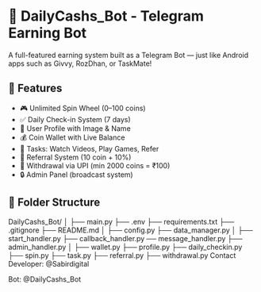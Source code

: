 # 💸 DailyCashs_Bot - Telegram Earning Bot

A full-featured earning system built as a Telegram Bot — just like Android apps such as Givvy, RozDhan, or TaskMate!

## 🚀 Features

- 🎮 Unlimited Spin Wheel (0–100 coins)
- ✅ Daily Check-in System (7 days)
- 👤 User Profile with Image & Name
- 💰 Coin Wallet with Live Balance
- 🎯 Tasks: Watch Videos, Play Games, Refer
- 🔗 Referral System (10 coin + 10%)
- 🏦 Withdrawal via UPI (min 2000 coins = ₹100)
- 🔒 Admin Panel (broadcast system)

## 📁 Folder Structure
DailyCashs_Bot/
│
├── main.py
├── .env
├── requirements.txt
├── .gitignore
├── README.md
│
├── config.py
├── data_manager.py
│
├── start_handler.py
├── callback_handler.py
── message_handler.py
├── admin_handler.py
│
├── wallet.py
├── profile.py
├── daily_checkin.py
├── spin.py
├── task.py
├── referral.py
├── withdrawal.py
Contact
Developer: @Sabirdigital

Bot: @DailyCashs_Bot
